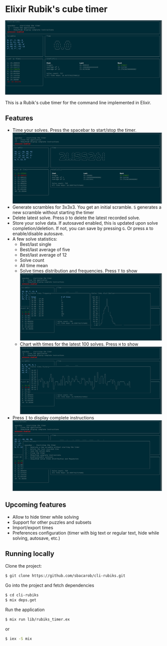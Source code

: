 # Elixir Rubik's cube timer

![initial state screenshot](doc/initial_screenshot.png)

This is a Rubik's cube timer for the command line implemented in Elixir.

## Features

* Time your solves. Press the spacebar to start/stop the timer.
![solved state screenshot](doc/solved_screenshot.png)
* Generate scrambles for 3x3x3. You get an initial scramble. `S` generates a new scramble without starting the timer
* Delete latest solve. Press `D` to delete the latest recorded solve.
* Store your solve data. If autosaved enabled, this is updated upon solve completion/deletion. If not, you can save by pressing `G`. Or press `A` to enable/disable autosave.
* A few solve statistics:
  * Best/last single
  * Best/last average of five
  * Best/last average of 12
  * Solve count
  * All time mean
  * Solve times distribution and frequencies. Press `T` to show ![distribution screenshot](doc/distribution_screenshot.png)
  * Chart with times for the latest 100 solves. Press `H` to show ![history screenshot](doc/history_screenshot.png)
* Press `I` to display complete instructions ![instructions screenshot](doc/instructions_screenshot.png)

## Upcoming features

* Allow to hide timer while solving
* Support for other puzzles and subsets
* Import/export times
* Preferences configuration (timer with big text or regular text, hide while solving, autosave, etc.)

## Running locally

Clone the project:

```bash
$ git clone https://github.com/sbacarob/cli-rubiks.git
```

Go into the project and fetch dependencies

```bash
$ cd cli-rubiks
$ mix deps.get
```

Run the application

```bash
$ mix run lib/rubiks_timer.ex
```

or

```bash
$ iex -S mix
```
